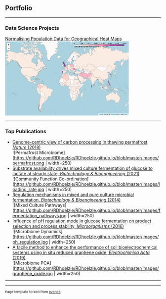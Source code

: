 ## Portfolio

---

### Data Science Projects

[Normalising Population Data for Geographical Heat Maps](https://rdhoelzle.github.io/population_heat_maps/) <br />
<img src="https://github.com/RDhoelzle/population_heat_maps/blob/main/Images/scaled_immi_map.jpg?raw=true" width="400"/> <br />

---

### Top Publications

- [Genome-centric view of carbon processing in thawing permafrost, *Nature* (2018)](https://www.nature.com/articles/s41586-018-0338-1) <br />
![Permafrost Microbiome](https://github.com/RDhoelzle/RDhoelzle.github.io/blob/master/images/permafrost.png | width=250) <br />
- [Substrate availability drives mixed culture fermentation of glucose to lactate at steady state, *Biotechnology & Bioengineering* (2021)](https://onlinelibrary.wiley.com/doi/full/10.1002/bit.27678) <br />
![Community Function Co-ordination](https://github.com/RDhoelzle/RDhoelzle.github.io/blob/master/images/loading_rate.jpg | width=250) <br />
- [Regulation mechanisms in mixed and pure culture microbial fermentation, *Biotechnology & Bioengineering* (2014)](https://onlinelibrary.wiley.com/doi/full/10.1002/bit.25321) <br />
![Mixed Culture Pathways](https://github.com/RDhoelzle/RDhoelzle.github.io/blob/master/images/fermentation_pathways.jpg | width=250) <br />
- [Influence of pH regulation mode in glucose fermentation on product selection and process stability, *Microorganisms* (2016)](https://www.mdpi.com/2076-2607/4/1/2) <br />
![Microbiome Dynamics](https://github.com/RDhoelzle/RDhoelzle.github.io/blob/master/images/ph_regulation.jpg | width=250) <br />
- [A facile method to enhance the performance of soil bioelectrochemical systems using in situ reduced graphene oxide, *Electrochimica Acta* (2019)](https://www.sciencedirect.com/science/article/abs/pii/S0013468619317529) <br />
![Microbiome PCA](https://github.com/RDhoelzle/RDhoelzle.github.io/blob/master/images/graphene_oxide.jpg | width=250) <br />

---




---
<p style="font-size:11px">Page template forked from <a href="https://github.com/evanca/quick-portfolio">evanca</a></p>
<!-- Remove above link if you don't want to attibute -->
